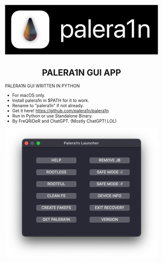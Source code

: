 <div align="center">
             <img src="/images/palera1n.png" width="800" />
             <h1>PALERA1N GUI APP</h1>
</div>

PALERA1N GUI WRITTEN IN PYTHON

* For macOS only.
* Install palera1n in $PATH for it to work.
* Rename to "palera1n" if not already.
* Get it here! https://github.com/palera1n/palera1n
* Run in Python or use Standalone Binary.
* By FreQRiDeR and ChatGPT. (Mostly ChatGPT! LOL)


<div align="center">
             <img src="/images/window.png" width="500" />
             
</div>
